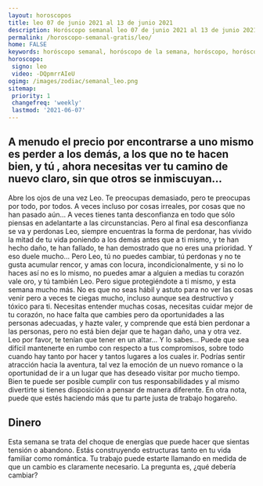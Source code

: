 ```yaml
---
layout: horoscopos
title: leo 07 de junio 2021 al 13 de junio 2021 
description: Horóscopo semanal leo 07 de junio 2021 al 13 de junio 2021. A menudo el precio por encontrarse a uno mismo es perder a los demás, a los que no te hacen bien, y tú , ahora necesitas ver tu camino de nuevo claro, sin que otros se inmiscuyan…
permalink: /horoscopo-semanal-gratis/leo/
home: FALSE
keywords: horóscopo semanal, horóscopo de la semana, horóscopo, horóscopo gratis,horóscopos, horóscopo esperanza gracia, horoscopos leo la semana, horóscopos gratis, Tarot, Astrologia, Zodíaco, leo, horoscopo gratis, semanal
horoscopo:
 signo: leo
 video: -DQpmrrAIeU
ogimg: /images/zodiac/semanal_leo.png
sitemap:
 priority: 1
 changefreq: 'weekly'
 lastmod: '2021-06-07'
---
```




## A menudo el precio por encontrarse a uno mismo es perder a los demás, a los que no te hacen bien, y tú , ahora necesitas ver tu camino de nuevo claro, sin que otros se inmiscuyan…

Abre los ojos de una vez Leo. Te preocupas demasiado, pero te preocupas por todo, por todos. A veces incluso por cosas irreales, por cosas que no han pasado aún… A veces tienes tanta desconfianza en todo que sólo piensas en adelantarte a las circunstancias. Pero al final esa desconfianza se va y perdonas Leo, siempre encuentras la forma de perdonar, has vivido la mitad de tu vida poniendo a los demás antes que a ti mismo, y te han hecho daño, te han fallado, te han demostrado que no eres una prioridad. Y eso duele mucho… Pero Leo, tú no puedes cambiar, tú perdonas y no te gusta acumular rencor, y amas con locura, incondicionalmente, y si no lo haces así no es lo mismo, no puedes amar a alguien a medias tu corazón vale oro, y tú también Leo. Pero sigue protegiéndote a ti mismo, y esta semana mucho más. No es que no seas hábil y astuto para no ver las cosas venir pero a veces te ciegas mucho, incluso aunque sea destructivo y tóxico para ti. Necesitas entender muchas cosas, necesitas cuidar mejor de tu corazón, no hace falta que cambies pero da oportunidades a las personas adecuadas, y hazte valer, y comprende que está bien perdonar a las personas, pero no está bien dejar que te hagan daño, una y otra vez. Leo por favor, te tenían que tener en un altar… Y lo sabes…
Puede que sea difícil mantenerte en rumbo con respecto a tus compromisos, sobre todo cuando hay tanto por hacer y tantos lugares a los cuales ir. Podrías sentir atracción hacia la aventura, tal vez la emoción de un nuevo romance o la oportunidad de ir a un lugar que has deseado visitar por mucho tiempo. Bien te puede ser posible cumplir con tus responsabilidades y al mismo divertirte si tienes disposición a pensar de manera diferente. En otra nota, puede que estés haciendo más que tu parte justa de trabajo hogareño.

## Dinero

Esta semana se trata del choque de energías que puede hacer que sientas tensión o abandono. Estás construyendo estructuras tanto en tu vida familiar como romántica. Tu trabajo puede estarte llamando en medida de que un cambio es claramente necesario. La pregunta es, ¿qué debería cambiar?